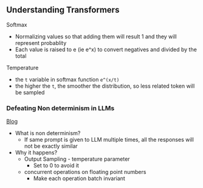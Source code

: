 
## Understanding Transformers

Softmax
 - Normalizing values so that adding them will result 1 and they will represent probablity
 - Each value is raised to e (ie e^x) to convert negatives and divided by the total

Temperature
 - the `t` variable in softmax function `e^(x/t)`
 - the higher the `t`, the smoother the distribution, so less related token will be sampled


 ### Defeating Non determinism in LLMs
 [Blog](https://thinkingmachines.ai/blog/defeating-nondeterminism-in-llm-inference/)
 - What is non determinism?
    - If same prompt is given to LLM multiple times, all the responses will not be exactly similar
 - Why it happens?
    - Output Sampling - temperature parameter
      - Set to 0 to avoid it
    - concurrent operations on floating point numbers
      - Make each operation batch invariant